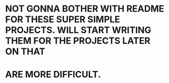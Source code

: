 # NOT GONNA BOTHER WITH README FOR THESE SUPER SIMPLE PROJECTS. WILL START WRITING THEM FOR THE PROJECTS LATER ON THAT 
# ARE MORE DIFFICULT.
